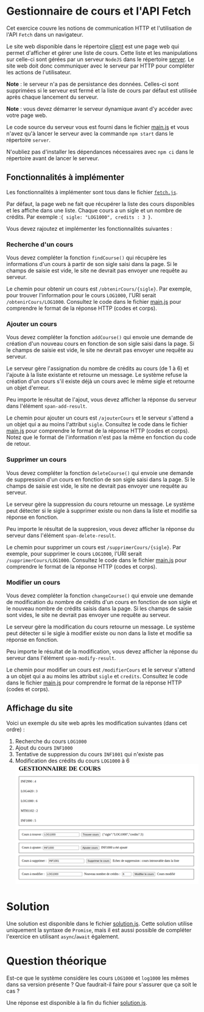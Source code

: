 # Gestionnaire de cours et l'API Fetch

Cet exercice couvre les notions de communication HTTP et l'utilisation de l'API `Fetch` dans un navigateur.

Le site web disponible dans le répertoire [client](./client/) est une page web qui permet d'afficher et gérer une liste de cours. Cette liste et les manipulations sur celle-ci sont gérées par un serveur `NodeJS` dans le répertoire [server](./server/). Le site web doit donc communiquer avec le serveur par HTTP pour compléter les actions de l'utilisateur.

**Note** : le serveur n'a pas de persistance des données. Celles-ci sont supprimées si le serveur est fermé et la liste de cours par défaut est utilisée après chaque lancement du serveur.

**Note** : vous devez démarrer le serveur dynamique avant d'y accéder avec votre page web.

Le code source du serveur vous est fourni dans le fichier [main.js](./server/main.js) et vous n'avez qu'à lancer le serveur avec la commande `npm start` dans le répertoire `server`. 

N'oubliez pas d'installer les dépendances nécessaires avec `npm ci` dans le répertoire avant de lancer le serveur.

## Fonctionnalités à implémenter

Les fonctionnalités à implémenter sont tous dans le fichier [`fetch.js`](./client/fetch.js).

Par défaut, la page web ne fait que récupérer la liste des cours disponibles et les affiche dans une liste. Chaque cours a un sigle et un nombre de crédits. Par exemple :`{ sigle: "LOG1000", credits : 3 }`.

Vous devez rajoutez et implémenter les fonctionnalités suivantes :

### Recherche d'un cours

Vous devez compléter la fonction `findCourse()` qui récupère les informations d'un cours à partir de son sigle saisi dans la page. Si le champs de saisie est vide, le site ne devrait pas envoyer une requête au serveur.

Le chemin pour obtenir un cours est `/obtenirCours/{sigle}`. Par exemple, pour trouver l'information pour le cours `LOG1000`, l'URI serait `/obtenirCours/LOG1000`. Consultez le code dans le fichier [main.js](./server/main.js) pour comprendre le format de la réponse HTTP (codes et corps).

### Ajouter un cours

Vous devez compléter la fonction `addCourse()` qui envoie une demande de création d'un nouveau cours en fonction de son sigle saisi dans la page. Si le champs de saisie est vide, le site ne devrait pas envoyer une requête au serveur.

Le serveur gère l'assignation du nombre de crédits au cours (de 1 à 6) et l'ajoute à la liste existante et retourne un message. Le système refuse la création d'un cours s'il existe déjà un cours avec le même sigle et retourne un objet d'erreur.

Peu importe le résultat de l'ajout, vous devez afficher la réponse du serveur dans l'élément `span-add-result`.

Le chemin pour ajouter un cours est `/ajouterCours` et le serveur s'attend a un objet qui a au moins l'attribut `sigle`. Consultez le code dans le fichier [main.js](./server/main.js) pour comprendre le format de la réponse HTTP (codes et corps). Notez que le format de l'information n'est pas la même en fonction du code de retour.

### Supprimer un cours

Vous devez compléter la fonction `deleteCourse()` qui envoie une demande de suppression d'un cours en fonction de son sigle saisi dans la page. Si le champs de saisie est vide, le site ne devrait pas envoyer une requête au serveur.

Le serveur gère la suppression du cours retourne un message. Le système peut détecter si le sigle à supprimer existe ou non dans la liste et modifie sa réponse en fonction.

Peu importe le résultat de la suppresion, vous devez afficher la réponse du serveur dans l'élément `span-delete-result`.

Le chemin pour supprimer un cours est `/supprimerCours/{sigle}`. Par exemple, pour supprimer le cours `LOG1000`, l'URI serait `/supprimerCours/LOG1000`. Consultez le code dans le fichier [main.js](./server/main.js) pour comprendre le format de la réponse HTTP (codes et corps).

### Modifier un cours

Vous devez compléter la fonction `changeCourse()` qui envoie une demande de modification du nombre de crédits d'un cours en fonction de son sigle et le nouveau nombre de crédits saisis dans la page. Si les champs de saisie sont vides, le site ne devrait pas envoyer une requête au serveur.

Le serveur gère la modification du cours retourne un message. Le système peut détecter si le sigle à modifier existe ou non dans la liste et modifie sa réponse en fonction.

Peu importe le résultat de la modification, vous devez afficher la réponse du serveur dans l'élément `span-modify-result`.

Le chemin pour modifier un cours est `/modifierCours` et le serveur s'attend a un objet qui a au moins les attribut `sigle` et `credits`. Consultez le code dans le fichier [main.js](./server/main.js) pour comprendre le format de la réponse HTTP (codes et corps).

## Affichage du site

Voici un exemple du site web après les modification suivantes (dans cet ordre) :
1. Recherche du cours `LOG1000`
2. Ajout du cours `INF1000`
3. Tentative de suppression du cours `INF1001` qui n'existe pas
4. Modification des crédits du cours `LOG1000` à 6
![](exemples_gestionnaire.png)


# Solution

Une solution est disponible dans le fichier [solution.js](./client/solution.js). Cette solution utilise uniquement la syntaxe de `Promise`, mais il est aussi possible de compléter l'exercice en utilisant `async`/`await` également.

# Question théorique

Est-ce que le système considère les cours `LOG1000` et `log1000` les mêmes dans sa version présente ? Que faudrait-il faire pour s'assurer que ça soit le cas ?

Une réponse est disponible à la fin du fichier [solution.js](./client/solution.js).
